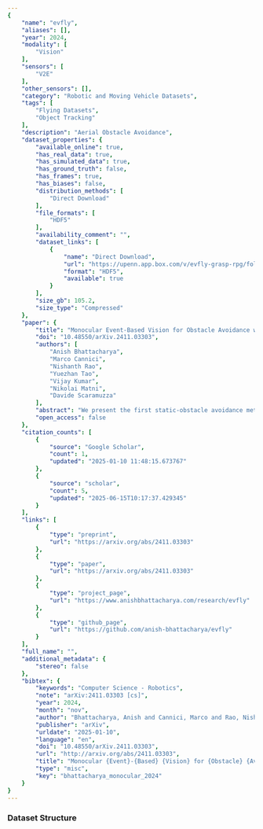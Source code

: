 ```yaml
---
{
    "name": "evfly",
    "aliases": [],
    "year": 2024,
    "modality": [
        "Vision"
    ],
    "sensors": [
        "V2E"
    ],
    "other_sensors": [],
    "category": "Robotic and Moving Vehicle Datasets",
    "tags": [
        "Flying Datasets",
        "Object Tracking"
    ],
    "description": "Aerial Obstacle Avoidance",
    "dataset_properties": {
        "available_online": true,
        "has_real_data": true,
        "has_simulated_data": true,
        "has_ground_truth": false,
        "has_frames": true,
        "has_biases": false,
        "distribution_methods": [
            "Direct Download"
        ],
        "file_formats": [
            "HDF5"
        ],
        "availability_comment": "",
        "dataset_links": [
            {
                "name": "Direct Download",
                "url": "https://upenn.app.box.com/v/evfly-grasp-rpg/folder/297609854366",
                "format": "HDF5",
                "available": true
            }
        ],
        "size_gb": 105.2,
        "size_type": "Compressed"
    },
    "paper": {
        "title": "Monocular Event-Based Vision for Obstacle Avoidance with a Quadrotor",
        "doi": "10.48550/arXiv.2411.03303",
        "authors": [
            "Anish Bhattacharya",
            "Marco Cannici",
            "Nishanth Rao",
            "Yuezhan Tao",
            "Vijay Kumar",
            "Nikolai Matni",
            "Davide Scaramuzza"
        ],
        "abstract": "We present the first static-obstacle avoidance method for quadrotors using just an onboard, monocular event camera. Quadrotors are capable of fast and agile flight in cluttered environments when piloted manually, but vision-based autonomous flight in unknown environments is difficult in part due to the sensor limitations of traditional onboard cameras. Event cameras, however, promise nearly zero motion blur and high dynamic range, but produce a very large volume of events under significant ego-motion and further lack a continuous-time sensor model in simulation, making direct sim-to-real transfer not possible. By leveraging depth prediction as a pretext task in our learning framework, we can pre-train a reactive obstacle avoidance events-to-control policy with approximated, simulated events and then fine-tune the perception component with limited events-and-depth real-world data to achieve obstacle avoidance in indoor and outdoor settings. We demonstrate this across two quadrotor-event camera platforms in multiple settings and find, contrary to traditional vision-based works, that low speeds (1m/s) make the task harder and more prone to collisions, while high speeds (5m/s) result in better event-based depth estimation and avoidance. We also find that success rates in outdoor scenes can be significantly higher than in certain indoor scenes.",
        "open_access": false
    },
    "citation_counts": [
        {
            "source": "Google Scholar",
            "count": 1,
            "updated": "2025-01-10 11:48:15.673767"
        },
        {
            "source": "scholar",
            "count": 5,
            "updated": "2025-06-15T10:17:37.429345"
        }
    ],
    "links": [
        {
            "type": "preprint",
            "url": "https://arxiv.org/abs/2411.03303"
        },
        {
            "type": "paper",
            "url": "https://arxiv.org/abs/2411.03303"
        },
        {
            "type": "project_page",
            "url": "https://www.anishbhattacharya.com/research/evfly"
        },
        {
            "type": "github_page",
            "url": "https://github.com/anish-bhattacharya/evfly"
        }
    ],
    "full_name": "",
    "additional_metadata": {
        "stereo": false
    },
    "bibtex": {
        "keywords": "Computer Science - Robotics",
        "note": "arXiv:2411.03303 [cs]",
        "year": 2024,
        "month": "nov",
        "author": "Bhattacharya, Anish and Cannici, Marco and Rao, Nishanth and Tao, Yuezhan and Kumar, Vijay and Matni, Nikolai and Scaramuzza, Davide",
        "publisher": "arXiv",
        "urldate": "2025-01-10",
        "language": "en",
        "doi": "10.48550/arXiv.2411.03303",
        "url": "http://arxiv.org/abs/2411.03303",
        "title": "Monocular {Event}-{Based} {Vision} for {Obstacle} {Avoidance} with a {Quadrotor}",
        "type": "misc",
        "key": "bhattacharya_monocular_2024"
    }
}
---
```


### Dataset Structure
